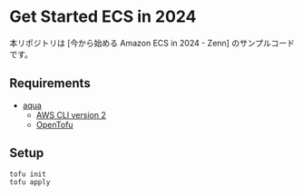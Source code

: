 # Get Started ECS in 2024

本リポジトリは [今から始める Amazon ECS in 2024 - Zenn] のサンプルコードです。


## Requirements
- [aqua](https://aquaproj.github.io/)
  - [AWS CLI version 2](https://docs.aws.amazon.com/cli/latest/userguide/cli-chap-welcome.html)
  - [OpenTofu](https://opentofu.org/)


## Setup

```bash
tofu init
tofu apply
```
